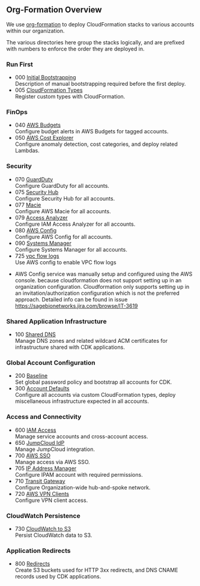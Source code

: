## Org-Formation Overview

We use [org-formation](https://github.com/org-formation/org-formation-cli/) to
deploy CloudFormation stacks to various accounts within our organization.

The various directories here group the stacks logically, and are
prefixed with numbers to enforce the order they are deployed in.

### Run First

- 000 [Initial Bootstrapping](./000-bootstrap) \
  Description of manual bootstrapping required before the first deploy.
- 005 [CloudFormation Types](./005-types) \
  Register custom types with CloudFormation.

### FinOps

- 040 [AWS Budgets](./040-budgets) \
  Configure budget alerts in AWS Budgets for tagged accounts.
- 050 [AWS Cost Explorer](./050-costs) \
  Configure anomaly detection, cost categories, and deploy related Lambdas.

### Security

- 070 [GuardDuty](./070-guard-duty) \
  Configure GuardDuty for all accounts.
- 075 [Security Hub](./075-security-hub) \
  Configure Security Hub for all accounts.
- 077 [Macie](./077-macie) \
  Configure AWS Macie for all accounts.
- 079 [Access Analyzer](./079-access-analyzer) \
  Configure IAM Access Analyzer for all accounts.
- 080 [AWS Config](./080-aws-config-inventory) \
  Configure AWS Config for all accounts.
- 090 [Systems Manager](./090-systems-manager) \
  Configure Systems Manager for all accounts.
- 725 [vpc flow logs](./725-vpc-flow-logs) \
  Use AWS config to enable VPC flow logs

* AWS Config service was manually setup and configured using the AWS console.
because cloudformation does not support setting up in an organization configuration.
Cloudformation only supports setting up in an invitation/authorization configuration
which is not the preferred approach.  Detailed info can be found in issue
https://sagebionetworks.jira.com/browse/IT-3619

### Shared Application Infrastructure

- 100 [Shared DNS](./100-shared-dns) \
  Manage DNS zones and related wildcard ACM certificates for infrastructure
  shared with CDK applications.

### Global Account Configuration

- 200 [Baseline](./200-baseline) \
  Set global password policy and bootstrap all accounts for CDK.
- 300 [Account Defaults](./300-account-defaults) \
  Configure all accounts via custom CloudFormation types, deploy miscellaneous
  infrastructure expected in all accounts.

### Access and Connectivity

- 600 [IAM Access](./600-access) \
  Manage service accounts and cross-account access.
- 650 [JumpCloud IdP](./650-identity-providers) \
  Manage JumpCloud integration.
- 700 [AWS SSO](./700-aws-sso) \
  Manage access via AWS SSO.
- 705 [IP Address Manager](./705-ipam) \
  Configure IPAM account with required permissions.
- 710 [Transit Gateway](./710-tgw) \
  Configure Organization-wide hub-and-spoke network.
- 720 [AWS VPN Clients](./720-client-vpn) \
  Configure VPN client access.

### CloudWatch Persistence

- 730 [CloudWatch to S3](./730-cloudwatch-to-S3) \
  Persist CloudWatch data to S3.

### Application Redirects

- 800 [Redirects](./800-redirects) \
  Create S3 buckets used for HTTP 3xx redirects, and DNS CNAME records used by
  CDK applications.
